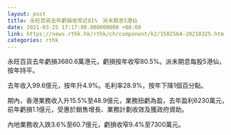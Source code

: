 ```yaml
---
layout: post
title: 永旺百貨去年虧損收窄近81%　派末期息5港仙
date: 2021-03-25 17:17:08.000000000 +08:00
link: https://news.rthk.hk/rthk/ch/component/k2/1582564-20210325.htm
categories: rthk
---
```


永旺百貨去年虧損3680.6萬港元，虧損按年收窄80.5%。派末期息每股5港仙，按年持平。

去年收入99.6億元，按年升4.9%。毛利率28.9%，按年下降1個百分點。

期內，香港業務收入升15.5%至48.9億元，業務扭虧為盈，去年盈利6230萬元，前年虧損1.1億元，受惠於銷售增長、業務計劃收效及獲政府資助。

內地業務收入跌3.6%至60.7億元，虧損收窄9.4%至7300萬元。
